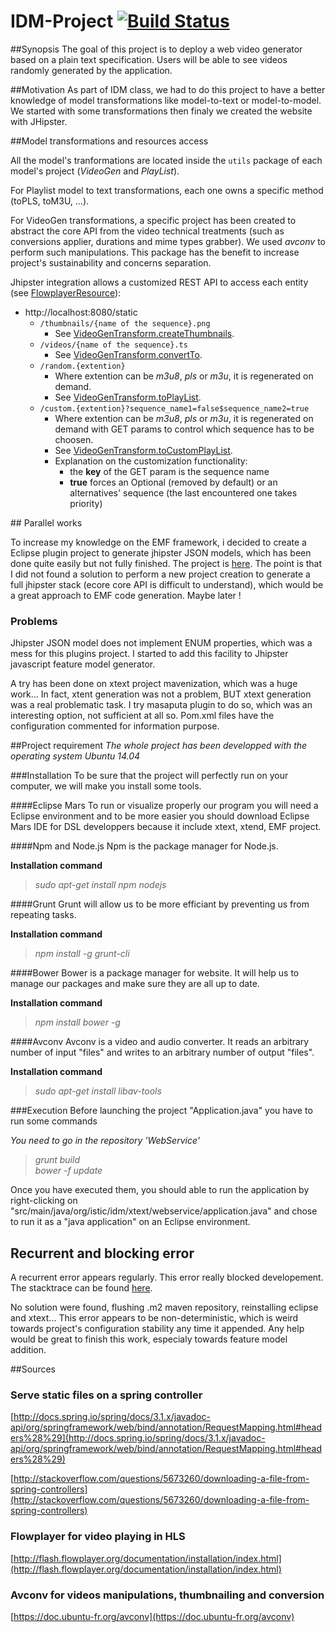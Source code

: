 # IDM-Project [![Build Status](https://travis-ci.org/StephaneMangin/IDM-Project.svg)](https://travis-ci.org/StephaneMangin/IDM-Project)

##Synopsis
The goal of this project is to deploy a web video generator based on a plain text specification. Users will be able to see videos randomly generated by the application.

##Motivation
As part of IDM class, we had to do this project to have a better knowledge of model transformations like model-to-text or model-to-model.
We started with some transformations then finaly we created the website with JHipster.

##Model transformations and resources access

All the model's tranformations are located inside the ``utils`` package of each model's project (*VideoGen* and *PlayList*).

For Playlist model to text transformations, each one owns a specific method (toPLS, toM3U, ...).

For VideoGen transformations, a specific project has been created to abstract the core API from the video technical treatments (such as conversions applier, durations and mime types grabber). We used *avconv* to perform such manipulations. This package has the benefit to increase project's sustainability and concerns separation.

Jhipster integration allows a customized REST API to access each entity (see [FlowplayerResource](WebService/src/main/java/org/istic/idm/xtext/webservice/web/rest/FlowplayerResource.java)): 
 - http://localhost:8080/static
    - ``/thumbnails/{name of the sequence}.png``
      - See [VideoGenTransform.createThumbnails](org.istic.idm.xtext.videogen/src/org/istic/idm/xtext/videogen/utils/VideoGenTransform.xtend).
    - ``/videos/{name of the sequence}.ts``
      - See [VideoGenTransform.convertTo](org.istic.idm.xtext.videogen/src/org/istic/idm/xtext/videogen/utils/VideoGenTransform.xtend).
    - ``/random.{extention}``
      - Where extention can be *m3u8*, *pls* or *m3u*, it is regenerated on demand.
      - See [VideoGenTransform.toPlayList](org.istic.idm.xtext.videogen/src/org/istic/idm/xtext/videogen/utils/VideoGenTransform.xtend).
    - ``/custom.{extention}?sequence_name1=false$sequence_name2=true``
      - Where extention can be *m3u8*, *pls* or *m3u*, it is regenerated on demand with GET params to control which sequence has to be choosen.
      - See [VideoGenTransform.toCustomPlayList](org.istic.idm.xtext.videogen/src/org/istic/idm/xtext/videogen/utils/VideoGenTransform.xtend).
      - Explanation on the customization functionality:
         - the __key__ of the GET param is the sequence name
         - __true__ forces an Optional (removed by default) or an alternatives' sequence (the last encountered one takes priority)

## Parallel works

To increase my knowledge on the EMF framework, i decided to create a Eclipse plugin project to generate jhipster JSON models, which has been done quite easily but not fully finished. The project is [here](https://github.com/StephaneMangin/EMFGeneratorPlugins). The point is that I did not found a solution to perform a new project creation to generate a full jhipster stack (ecore core API is difficult to understand), which would be a great approach to EMF code generation. Maybe later !

### Problems

Jhipster JSON model does not implement ENUM properties, which was a mess for this plugins project. I started to add this facility to Jhipster javascript feature model generator.

A try has been done on xtext project mavenization, which was a huge work... In fact, xtent generation was not a problem, BUT xtext generation was a real problematic task. I try masaputa plugin to do so, which was an interesting option, not sufficient at all so. Pom.xml files have the configuration commented for information purpose.

##Project requirement
*The whole project has been developped with the operating system Ubuntu 14.04*

###Installation
To be sure that the project will perfectly run on your computer, we will make you install some tools.

####Eclipse Mars
To run or visualize properly our program you will need a Eclipse environment and to be more easier you should download Eclipse Mars IDE for DSL developpers because it include xtext, xtend, EMF project.

####Npm and Node.js
Npm is the package manager for Node.js.

**Installation command**

>*sudo apt-get install npm nodejs*

####Grunt
Grunt will allow us to be more efficiant by preventing us from repeating tasks.

**Installation command**

>*npm install -g grunt-cli*

####Bower
Bower is a package manager for website. It will help us to manage our packages and make sure they are all up to date.

**Installation command**

>*npm install bower -g*

####Avconv
Avconv is a video and audio converter. It reads an arbitrary number of input "files" and writes to an arbitrary number of output "files".

**Installation command**

>*sudo apt-get install libav-tools*

###Execution
Before launching the project "Application.java" you have to run some commands

*You need to go in the repository 'WebService'*

>*grunt build*  
*bower -f update*

Once you have executed them, you should able to run the application by right-clicking on "src/main/java/org/istic/idm/xtext/webservice/application.java" and chose to run it as a "java application" on an Eclipse environment.

## Recurrent and blocking error

A recurrent error appears regularly. This error really blocked developement. The stacktrace can be found [here](stacktrace.txt).

No solution were found, flushing .m2 maven repository, reinstalling eclipse and xtext... This error appears to be non-deterministic, which is weird towards project's configuration stability any time it appended. Any help would be great to finish this work, especialy towards feature model addition.

##Sources

### Serve static files on a spring controller
[http://docs.spring.io/spring/docs/3.1.x/javadoc-api/org/springframework/web/bind/annotation/RequestMapping.html#headers%28%29](http://docs.spring.io/spring/docs/3.1.x/javadoc-api/org/springframework/web/bind/annotation/RequestMapping.html#headers%28%29)

[http://stackoverflow.com/questions/5673260/downloading-a-file-from-spring-controllers](http://stackoverflow.com/questions/5673260/downloading-a-file-from-spring-controllers)

### Flowplayer for video playing in HLS

[http://flash.flowplayer.org/documentation/installation/index.html](http://flash.flowplayer.org/documentation/installation/index.html)

### Avconv for videos manipulations, thumbnailing and conversion

[https://doc.ubuntu-fr.org/avconv](https://doc.ubuntu-fr.org/avconv)

